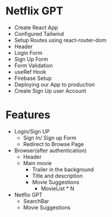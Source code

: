# Netflix GPT

- Create React App
- Configured Tailwind
- Setup Routes using react-router-dom
- Header
- Login Form
- Sign Up Form
- Form Validation
- useRef Hook
- Firebase Setup
- Deploying our App to production
- Create Sign Up user Account

# Features

- Login/Sign UP
  - Sign In/ Sign up Form
  - Redirect to Browse Page
- Browser(after authentication)
  - Header
  - Main movie
    - Trailer in the background
    - Title and description
    - Movie Suggestions
      - MovieList \* N
- Netflix GPT
  - SearchBar
  - Movie Suggestions
